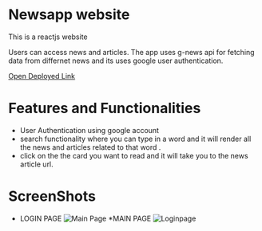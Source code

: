 
# Newsapp website

This is a reactjs website

Users can access news and articles. The app uses g-news api for fetching data from differnet news and its uses google user authentication.

[Open Deployed Link](https://news-app-398b94.netlify.app/)<br />


# Features and Functionalities
* User Authentication using google account
* search functionality where you can type in a word and it will render all the news and articles related to that word .
* click on the the card you want to read and it will take you to the news article url.


# ScreenShots
* LOGIN PAGE
![Main Page]()
*MAIN PAGE
![Loginpage]()











